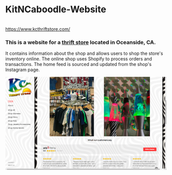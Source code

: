 # KitNCaboodle-Website
<br>
<a href="https://www.kcthriftstore.com/">https://www.kcthriftstore.com/</a>
<p>
<h3>This is a website for a <a href="https://www.yelp.com/biz/kit-n-caboodle-oceanside" target="_blank" rel="noopener noreferrer">thrift store</a> located in Oceanside, CA. </h3>
</p>

<p>
It contains information about the shop and allows users to shop the store's inventory online. The online shop uses Shopify to process orders and transactions. The home feed is sourced and updated from the shop's Instagram page.
</p>

<p>
  <img src="img/home.png"/>
</p>
